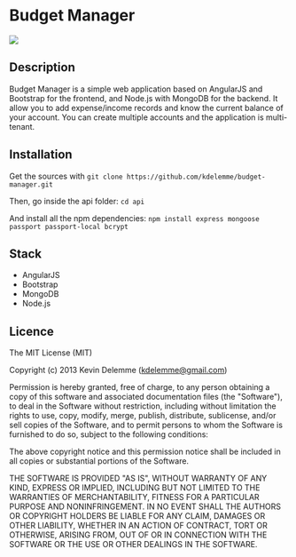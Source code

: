 # Budget Manager

![][screenshot-detail]

## Description

Budget Manager is a simple web application based on AngularJS and Bootstrap for the frontend, and Node.js with MongoDB for the backend.
It allow you to add expense/income records and know the current balance of your account.
You can create multiple accounts and the application is multi-tenant.

## Installation

Get the sources with `git clone https://github.com/kdelemme/budget-manager.git`

Then, go inside the api folder: `cd api`

And install all the npm dependencies: `npm install express mongoose passport passport-local bcrypt`


## Stack

* AngularJS
* Bootstrap
* MongoDB
* Node.js

## Licence
The MIT License (MIT)

Copyright (c) 2013 Kevin Delemme (kdelemme@gmail.com)

Permission is hereby granted, free of charge, to any person obtaining a copy
of this software and associated documentation files (the "Software"), to deal
in the Software without restriction, including without limitation the rights
to use, copy, modify, merge, publish, distribute, sublicense, and/or sell
copies of the Software, and to permit persons to whom the Software is
furnished to do so, subject to the following conditions:

The above copyright notice and this permission notice shall be included in
all copies or substantial portions of the Software.

THE SOFTWARE IS PROVIDED "AS IS", WITHOUT WARRANTY OF ANY KIND, EXPRESS OR
IMPLIED, INCLUDING BUT NOT LIMITED TO THE WARRANTIES OF MERCHANTABILITY,
FITNESS FOR A PARTICULAR PURPOSE AND NONINFRINGEMENT. IN NO EVENT SHALL THE
AUTHORS OR COPYRIGHT HOLDERS BE LIABLE FOR ANY CLAIM, DAMAGES OR OTHER
LIABILITY, WHETHER IN AN ACTION OF CONTRACT, TORT OR OTHERWISE, ARISING FROM,
OUT OF OR IN CONNECTION WITH THE SOFTWARE OR THE USE OR OTHER DEALINGS IN
THE SOFTWARE.


[screenshot-detail]: http://imageshack.com/a/img811/3061/01uy.png
